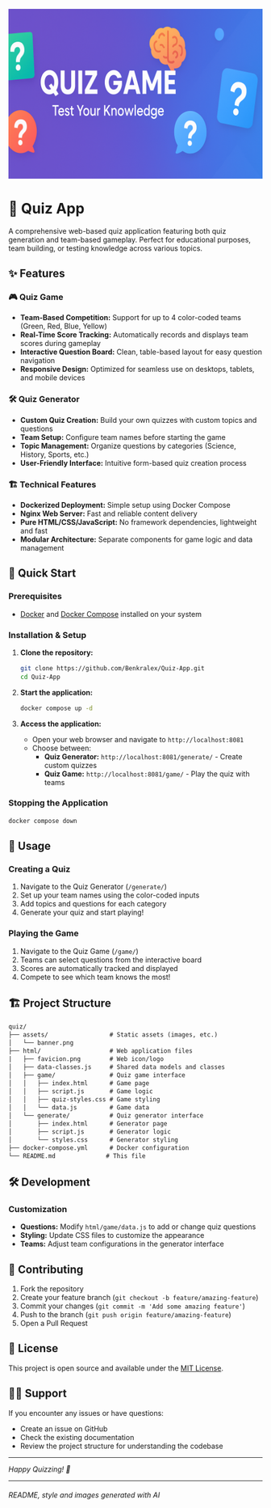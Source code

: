 ![Quiz App Banner](./assets/banner.png)

# 🎯 Quiz App

A comprehensive web-based quiz application featuring both quiz generation and team-based gameplay. Perfect for educational purposes, team building, or testing knowledge across various topics.

## ✨ Features

### 🎮 Quiz Game
- **Team-Based Competition:** Support for up to 4 color-coded teams (Green, Red, Blue, Yellow)
- **Real-Time Score Tracking:** Automatically records and displays team scores during gameplay
- **Interactive Question Board:** Clean, table-based layout for easy question navigation
- **Responsive Design:** Optimized for seamless use on desktops, tablets, and mobile devices

### 🛠️ Quiz Generator
- **Custom Quiz Creation:** Build your own quizzes with custom topics and questions
- **Team Setup:** Configure team names before starting the game
- **Topic Management:** Organize questions by categories (Science, History, Sports, etc.)
- **User-Friendly Interface:** Intuitive form-based quiz creation process

### 🏗️ Technical Features
- **Dockerized Deployment:** Simple setup using Docker Compose
- **Nginx Web Server:** Fast and reliable content delivery
- **Pure HTML/CSS/JavaScript:** No framework dependencies, lightweight and fast
- **Modular Architecture:** Separate components for game logic and data management

## 🚀 Quick Start

### Prerequisites
- [Docker](https://docs.docker.com/get-docker/) and [Docker Compose](https://docs.docker.com/compose/install/) installed on your system

### Installation & Setup

1. **Clone the repository:**
   ```bash
   git clone https://github.com/Benkralex/Quiz-App.git
   cd Quiz-App
   ```

2. **Start the application:**
   ```bash
   docker compose up -d
   ```

3. **Access the application:**
   - Open your web browser and navigate to `http://localhost:8081`
   - Choose between:
     - **Quiz Generator:** `http://localhost:8081/generate/` - Create custom quizzes
     - **Quiz Game:** `http://localhost:8081/game/` - Play the quiz with teams

### Stopping the Application
```bash
docker compose down
```

## 📱 Usage

### Creating a Quiz
1. Navigate to the Quiz Generator (`/generate/`)
2. Set up your team names using the color-coded inputs
3. Add topics and questions for each category
4. Generate your quiz and start playing!

### Playing the Game
1. Navigate to the Quiz Game (`/game/`)
2. Teams can select questions from the interactive board
3. Scores are automatically tracked and displayed
4. Compete to see which team knows the most!

## 🏗️ Project Structure

```
quiz/
├── assets/                 # Static assets (images, etc.)
│   └── banner.png
├── html/                   # Web application files
|   ├── favicion.png        # Web icon/logo
│   ├── data-classes.js     # Shared data models and classes
│   ├── game/               # Quiz game interface
│   │   ├── index.html      # Game page
│   │   ├── script.js       # Game logic
│   │   ├── quiz-styles.css # Game styling
│   │   └── data.js         # Game data
│   └── generate/           # Quiz generator interface
│       ├── index.html      # Generator page
│       ├── script.js       # Generator logic
│       └── styles.css      # Generator styling
├── docker-compose.yml      # Docker configuration
└── README.md              # This file
```

## 🛠️ Development

### Customization
- **Questions:** Modify `html/game/data.js` to add or change quiz questions
- **Styling:** Update CSS files to customize the appearance
- **Teams:** Adjust team configurations in the generator interface

## 🤝 Contributing

1. Fork the repository
2. Create your feature branch (`git checkout -b feature/amazing-feature`)
3. Commit your changes (`git commit -m 'Add some amazing feature'`)
4. Push to the branch (`git push origin feature/amazing-feature`)
5. Open a Pull Request

## 📄 License

This project is open source and available under the [MIT License](LICENSE).

## 🙋‍♂️ Support

If you encounter any issues or have questions:
- Create an issue on GitHub
- Check the existing documentation
- Review the project structure for understanding the codebase

---

*Happy Quizzing! 🎉*

---
###### README, style and images generated with AI